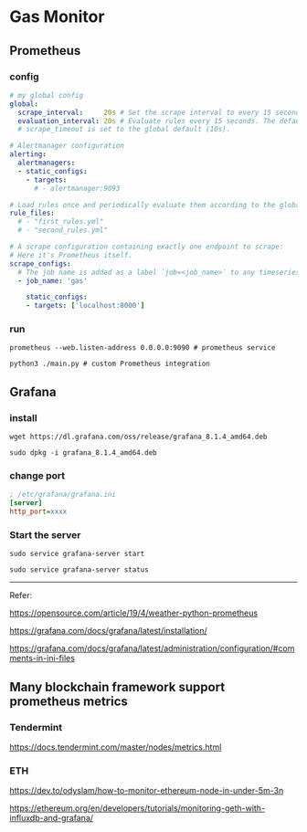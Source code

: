 # Gas Monitor

## Prometheus

### config

```yml
# my global config
global:
  scrape_interval:     20s # Set the scrape interval to every 15 seconds. Default is every 1 minute.
  evaluation_interval: 20s # Evaluate rules every 15 seconds. The default is every 1 minute.
  # scrape_timeout is set to the global default (10s).

# Alertmanager configuration
alerting:
  alertmanagers:
  - static_configs:
    - targets:
      # - alertmanager:9093

# Load rules once and periodically evaluate them according to the global 'evaluation_interval'.
rule_files:
  # - "first_rules.yml"
  # - "second_rules.yml"

# A scrape configuration containing exactly one endpoint to scrape:
# Here it's Prometheus itself.
scrape_configs:
  # The job name is added as a label `job=<job_name>` to any timeseries scraped from this config.
  - job_name: 'gas'

    static_configs:
    - targets: ['localhost:8000']
```

### run

```shell
prometheus --web.listen-address 0.0.0.0:9090 # prometheus service

python3 ./main.py # custom Prometheus integration
```

## Grafana

### install

```
wget https://dl.grafana.com/oss/release/grafana_8.1.4_amd64.deb

sudo dpkg -i grafana_8.1.4_amd64.deb
```

### change port

```ini
; /etc/grafana/grafana.ini
[server]
http_port=xxxx
```

### Start the server

```shell
sudo service grafana-server start

sudo service grafana-server status
```

---

Refer:

https://opensource.com/article/19/4/weather-python-prometheus

https://grafana.com/docs/grafana/latest/installation/

https://grafana.com/docs/grafana/latest/administration/configuration/#comments-in-ini-files

<!-- https://api.weather.gov/gridpoints/RAH/73,57/forecast/hourly -->

## Many blockchain framework support prometheus metrics

### Tendermint

https://docs.tendermint.com/master/nodes/metrics.html

### ETH

https://dev.to/odyslam/how-to-monitor-ethereum-node-in-under-5m-3n

https://ethereum.org/en/developers/tutorials/monitoring-geth-with-influxdb-and-grafana/
